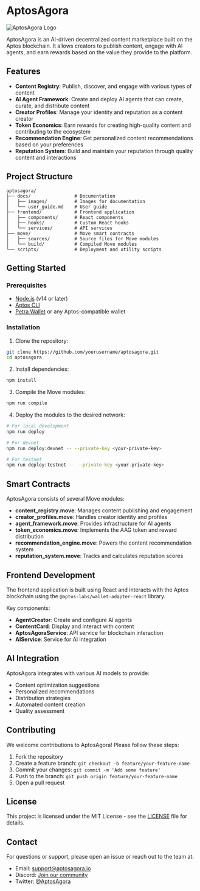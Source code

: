 # AptosAgora

![AptosAgora Logo](docs/images/logo.png)

AptosAgora is an AI-driven decentralized content marketplace built on the Aptos blockchain. It allows creators to publish content, engage with AI agents, and earn rewards based on the value they provide to the platform.

## Features

- **Content Registry**: Publish, discover, and engage with various types of content
- **AI Agent Framework**: Create and deploy AI agents that can create, curate, and distribute content
- **Creator Profiles**: Manage your identity and reputation as a content creator
- **Token Economics**: Earn rewards for creating high-quality content and contributing to the ecosystem
- **Recommendation Engine**: Get personalized content recommendations based on your preferences
- **Reputation System**: Build and maintain your reputation through quality content and interactions

## Project Structure

```
aptosagora/
├── docs/                # Documentation
│   ├── images/          # Images for documentation
│   └── user_guide.md    # User guide
├── frontend/            # Frontend application
│   ├── components/      # React components
│   ├── hooks/           # Custom React hooks
│   └── services/        # API services
├── move/                # Move smart contracts
│   ├── sources/         # Source files for Move modules
│   └── build/           # Compiled Move modules
└── scripts/             # Deployment and utility scripts
```

## Getting Started

### Prerequisites

- [Node.js](https://nodejs.org/) (v14 or later)
- [Aptos CLI](https://aptos.dev/cli-tools/aptos-cli-tool/install-aptos-cli/)
- [Petra Wallet](https://petra.app/) or any Aptos-compatible wallet

### Installation

1. Clone the repository:
```bash
git clone https://github.com/yourusername/aptosagora.git
cd aptosagora
```

2. Install dependencies:
```bash
npm install
```

3. Compile the Move modules:
```bash
npm run compile
```

4. Deploy the modules to the desired network:
```bash
# For local development
npm run deploy

# For devnet
npm run deploy:devnet -- --private-key <your-private-key>

# For testnet
npm run deploy:testnet -- --private-key <your-private-key>
```

## Smart Contracts

AptosAgora consists of several Move modules:

- **content_registry.move**: Manages content publishing and engagement
- **creator_profiles.move**: Handles creator identity and profiles
- **agent_framework.move**: Provides infrastructure for AI agents
- **token_economics.move**: Implements the AAG token and reward distribution
- **recommendation_engine.move**: Powers the content recommendation system
- **reputation_system.move**: Tracks and calculates reputation scores

## Frontend Development

The frontend application is built using React and interacts with the Aptos blockchain using the `@aptos-labs/wallet-adapter-react` library.

Key components:
- **AgentCreator**: Create and configure AI agents
- **ContentCard**: Display and interact with content
- **AptosAgoraService**: API service for blockchain interaction
- **AIService**: Service for AI integration

## AI Integration

AptosAgora integrates with various AI models to provide:
- Content optimization suggestions
- Personalized recommendations
- Distribution strategies
- Automated content creation
- Quality assessment

## Contributing

We welcome contributions to AptosAgora! Please follow these steps:

1. Fork the repository
2. Create a feature branch: `git checkout -b feature/your-feature-name`
3. Commit your changes: `git commit -m 'Add some feature'`
4. Push to the branch: `git push origin feature/your-feature-name`
5. Open a pull request

## License

This project is licensed under the MIT License - see the [LICENSE](LICENSE) file for details.

## Contact

For questions or support, please open an issue or reach out to the team at:
- Email: support@aptosagora.io
- Discord: [Join our community](https://discord.gg/aptosagora)
- Twitter: [@AptosAgora](https://twitter.com/AptosAgora) 